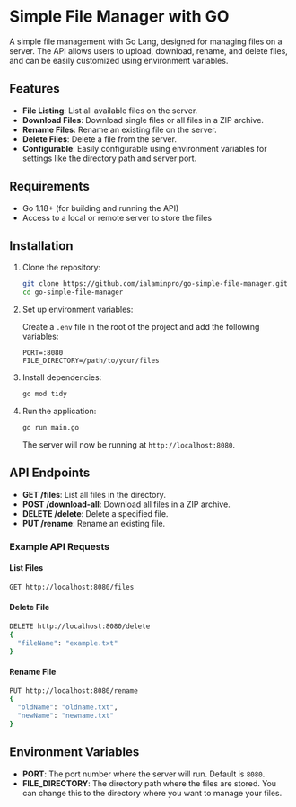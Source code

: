 # Simple File Manager with GO

A simple file management with Go Lang, designed for managing files on a server. The API allows users to upload, download, rename, and delete files, and can be easily customized using environment variables.

## Features

- **File Listing**: List all available files on the server.
- **Download Files**: Download single files or all files in a ZIP archive.
- **Rename Files**: Rename an existing file on the server.
- **Delete Files**: Delete a file from the server.
- **Configurable**: Easily configurable using environment variables for settings like the directory path and server port.

## Requirements

- Go 1.18+ (for building and running the API)
- Access to a local or remote server to store the files

## Installation

1. Clone the repository:

   ```bash
   git clone https://github.com/ialaminpro/go-simple-file-manager.git
   cd go-simple-file-manager
   ```

2. Set up environment variables:

   Create a `.env` file in the root of the project and add the following variables:

   ```
   PORT=:8080
   FILE_DIRECTORY=/path/to/your/files
   ```

3. Install dependencies:

   ```bash
   go mod tidy
   ```

4. Run the application:

   ```bash
   go run main.go
   ```

   The server will now be running at `http://localhost:8080`.

## API Endpoints

- **GET /files**: List all files in the directory.
- **POST /download-all**: Download all files in a ZIP archive.
- **DELETE /delete**: Delete a specified file.
- **PUT /rename**: Rename an existing file.

### Example API Requests

#### List Files
```bash
GET http://localhost:8080/files
```

#### Delete File
```bash
DELETE http://localhost:8080/delete
{
  "fileName": "example.txt"
}
```

#### Rename File
```bash
PUT http://localhost:8080/rename
{
  "oldName": "oldname.txt",
  "newName": "newname.txt"
}
```

## Environment Variables

- **PORT**: The port number where the server will run. Default is `8080`.
- **FILE_DIRECTORY**: The directory path where the files are stored. You can change this to the directory where you want to manage your files.
